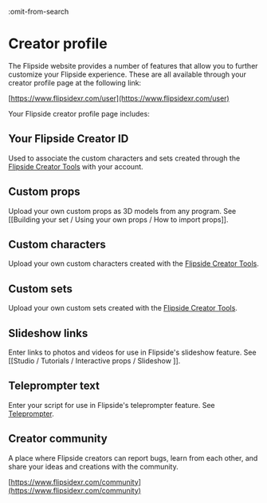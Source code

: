 :omit-from-search

# Creator profile

The Flipside website provides a number of features that allow you to further
customize your Flipside experience. These are all available through your creator
profile page at the following link:

[https://www.flipsidexr.com/user](https://www.flipsidexr.com/user)

Your Flipside creator profile page includes:

## Your Flipside Creator ID

Used to associate the custom characters and sets created through the
[Flipside Creator Tools](/docs/2020.1/creator-tools) with your account.

## Custom props

Upload your own custom props as 3D models from any program. See [[Building your set / Using your own props / How to import props]].

## Custom characters

Upload your own custom characters created with the [Flipside Creator Tools](/docs/2020.1/creator-tools).

## Custom sets 

Upload your own custom sets created with the [Flipside Creator Tools](/docs/2020.1/creator-tools).

## Slideshow links

Enter links to photos and videos for use in Flipside's slideshow feature. See [[Studio / Tutorials / Interactive props / Slideshow ]].

## Teleprompter text

Enter your script for use in Flipside's teleprompter feature. See [Teleprompter](/docs/2020.1/studio/tutorials/show-tools#teleprompter).

## Creator community

A place where Flipside creators can report bugs, learn from each other, and share your
ideas and creations with the community.

[https://www.flipsidexr.com/community](https://www.flipsidexr.com/community)
